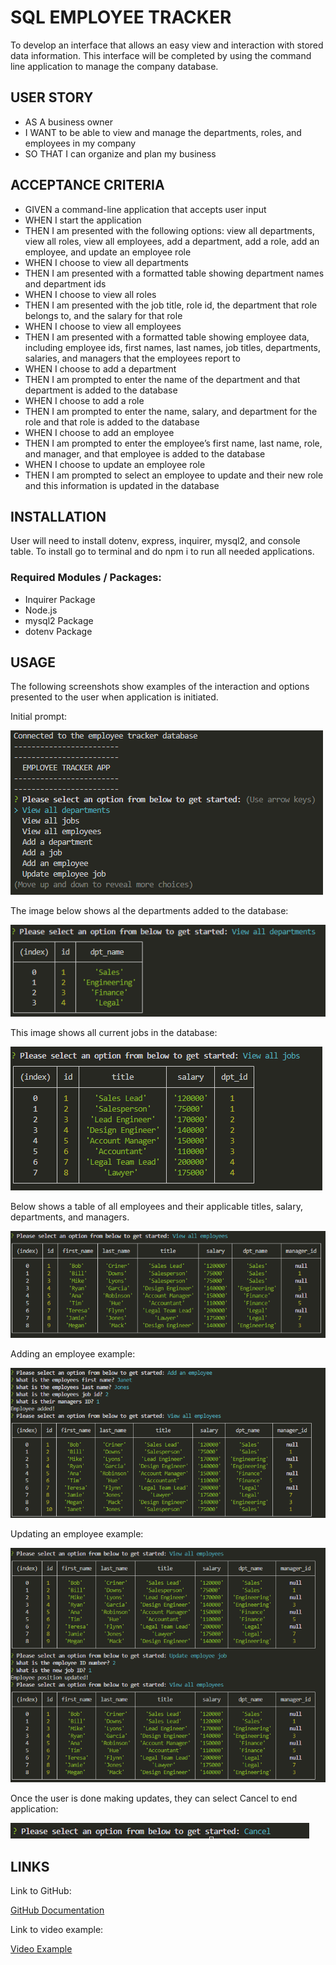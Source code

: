 # SQL EMPLOYEE TRACKER

To develop an interface that allows an easy view and interaction with stored data information. This interface will be completed by using the command line application to manage the company database. 

## USER STORY 

* AS A business owner
* I WANT to be able to view and manage the departments, roles, and employees in my company
* SO THAT I can organize and plan my business

## ACCEPTANCE CRITERIA 

* GIVEN a command-line application that accepts user input
* WHEN I start the application
* THEN I am presented with the following options: view all departments, view all roles, view all employees, add a department, add a role, add an employee, and update an employee role
* WHEN I choose to view all departments
* THEN I am presented with a formatted table showing department names and department ids
* WHEN I choose to view all roles
* THEN I am presented with the job title, role id, the department that role belongs to, and the salary for that role
* WHEN I choose to view all employees
* THEN I am presented with a formatted table showing employee data, including employee ids, first names, last names, job titles, departments, salaries, and managers that the employees report to
* WHEN I choose to add a department
* THEN I am prompted to enter the name of the department and that department is added to the database
* WHEN I choose to add a role
* THEN I am prompted to enter the name, salary, and department for the role and that role is added to the database
* WHEN I choose to add an employee
* THEN I am prompted to enter the employee’s first name, last name, role, and manager, and that employee is added to the database
* WHEN I choose to update an employee role
* THEN I am prompted to select an employee to update and their new role and this information is updated in the database

## INSTALLATION 

User will need to install dotenv, express, inquirer, mysql2, and console table. To install go to terminal and do npm i to run all needed applications. 

### Required Modules / Packages:

* Inquirer Package
* Node.js
* mysql2 Package
* dotenv Package

## USAGE 

The following screenshots show examples of the interaction and options presented to the user when application is initiated. 

Initial prompt:

![showing prompt initial options](./assets/initial_prompt.png)


The image below shows al the departments added to the database:

![showing department table](./assets/view_dpts.png)


This image shows all current jobs in the database:

![showing jobs table](./assets/view_jobs.png)


Below shows a table of all employees and their applicable titles, salary, departments, and managers. 

![showing employees table](./assets/view_emp.png)


Adding an employee example:

![showing added employee within table](./assets/adding_employee.png)


Updating an employee example:

![showing updates made to employees table](./assets/update_employee.png)


Once the user is done making updates, they can select Cancel to end application: 

![showing cancel selection](./assets/cancel.png)


## LINKS 

Link to GitHub:

[GitHub Documentation](https://github.com/TrianaD/sql_employee_tracker)


Link to video example: 

[Video Example](https://support.insomnia.rest/category/152-using-insomnia)
